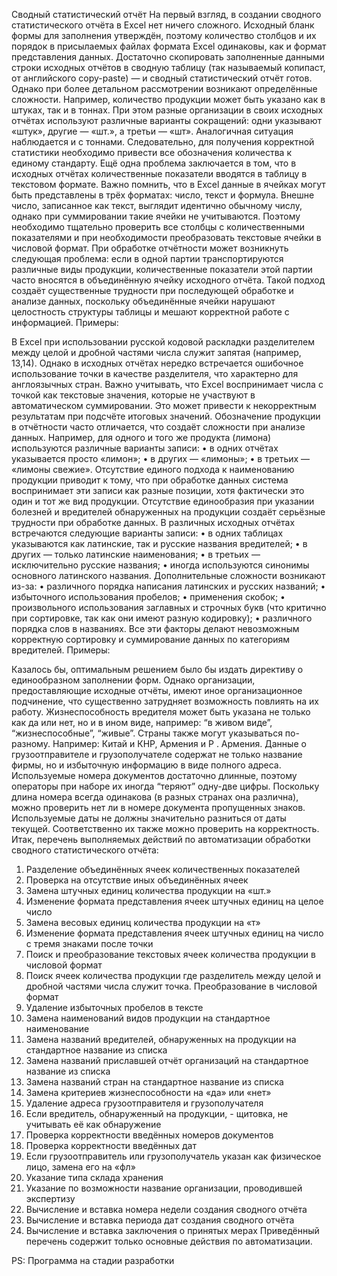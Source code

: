 Сводный статистический отчёт
На первый взгляд, в создании сводного статистического отчёта в Excel нет ничего сложного. Исходный бланк формы для заполнения утверждён, поэтому количество столбцов и их порядок в присылаемых файлах формата Excel одинаковы, как и формат представления данных. Достаточно скопировать заполненные данными строки исходных отчётов в сводную таблицу (так называемый копипаст, от английского copy-paste) — и сводный статистический отчёт готов.
Однако при более детальном рассмотрении возникают определённые сложности. Например, количество продукции может быть указано как в штуках, так и в тоннах. При этом разные организации в своих исходных отчётах используют различные варианты сокращений: одни указывают «штук», другие — «шт.», а третьи — «шт». Аналогичная ситуация наблюдается и с тоннами. Следовательно, для получения корректной статистики необходимо привести все обозначения количества к единому стандарту.
Ещё одна проблема заключается в том, что в исходных отчётах количественные показатели вводятся в таблицу в текстовом формате. Важно помнить, что в Excel данные в ячейках могут быть представлены в трёх форматах: число, текст и формула. Внешне число, записанное как текст, выглядит идентично обычному числу, однако при суммировании такие ячейки не учитываются. Поэтому необходимо тщательно проверить все столбцы с количественными показателями и при необходимости преобразовать текстовые ячейки в числовой формат.
При обработке отчётности может возникнуть следующая проблема: если в одной партии транспортируются различные виды продукции, количественные показатели этой партии часто вносятся в объединённую ячейку исходного отчёта. Такой подход создаёт существенные трудности при последующей обработке и анализе данных, поскольку объединённые ячейки нарушают целостность структуры таблицы и мешают корректной работе с информацией. Примеры:
 
В Excel при использовании русской кодовой раскладки разделителем между целой и дробной частями числа служит запятая (например, 13,14). Однако в исходных отчётах нередко встречается ошибочное использование точки в качестве разделителя, что характерно для англоязычных стран. Важно учитывать, что Excel воспринимает числа с точкой как текстовые значения, которые не участвуют в автоматическом суммировании. Это может привести к некорректным результатам при подсчёте итоговых значений.
Обозначение продукции в отчётности часто отличается, что создаёт сложности при анализе данных. Например, для одного и того же продукта (лимона) используются различные варианты записи:
•	в одних отчётах указывается просто «лимон»;
•	в других — «лимоны»;
•	в третьих — «лимоны свежие».
Отсутствие единого подхода к наименованию продукции приводит к тому, что при обработке данных система воспринимает эти записи как разные позиции, хотя фактически это один и тот же вид продукции.
Отсутствие единообразия при указании болезней и вредителей обнаруженных на продукции создаёт серьёзные трудности при обработке данных. В различных исходных отчётах встречаются следующие варианты записи:
•	в одних таблицах указываются как латинские, так и русские названия вредителей;
•	в других — только латинские наименования;
•	в третьих — исключительно русские названия;
•	иногда используются синонимы основного латинского названия.
Дополнительные сложности возникают из-за:
•	различного порядка написания латинских и русских названий;
•	избыточного использования пробелов;
•	применения скобок;
•	произвольного использования заглавных и строчных букв (что критично при сортировке, так как они имеют разную кодировку);
•	различного порядка слов в названиях.
Все эти факторы делают невозможным корректную сортировку и суммирование данных по категориям вредителей. Примеры: 
 	   		 
Казалось бы, оптимальным решением было бы издать директиву о единообразном заполнении форм. Однако организации, предоставляющие исходные отчёты, имеют иное организационное подчинение, что существенно затрудняет возможность повлиять на их работу.
Жизнеспособность вредителя может быть указана не только как да или нет, но и в ином виде, например: “в живом виде”, “жизнеспособные”, “живые”.
Страны также могут указываться по-разному. Например: Китай и КНР, Армения и Р . Армения.
Данные о грузоотправителе и грузополучателе содержат не только название фирмы, но и избыточную информацию в виде полного адреса.
Используемые номера документов достаточно длинные, поэтому операторы при наборе их иногда “теряют” одну-две цифры. Поскольку длина номера всегда одинакова (в разных странах она различна), можно проверить нет ли в номере документа пропущенных знаков.
Используемые даты не должны значительно разниться от даты текущей. Соответственно их также можно проверить на корректность.
Итак, перечень выполняемых действий по автоматизации обработки сводного статистического отчёта:
1.	Разделение объединённых ячеек количественных показателей
2.	Проверка на отсутствие иных объединённых ячеек
3.	Замена штучных единиц количества продукции на «шт.»
4.	Изменение формата представления ячеек штучных единиц на целое число
5.	Замена весовых единиц количества продукции на «т»
6.	Изменение формата представления ячеек штучных единиц на число с тремя знаками после точки
7.	Поиск и преобразование текстовых ячеек количества продукции в числовой формат
8.	Поиск ячеек количества продукции где разделитель между целой и дробной частями числа служит точка. Преобразование в числовой формат
9.	Удаление избыточных пробелов в тексте
10.	Замена наименований видов продукции на стандартное наименование
11.	Замена названий вредителей, обнаруженных на продукции на стандартное название из списка
12.	Замена названий приславшей отчёт организаций на стандартное название из списка
13.	Замена названий стран на стандартное название из списка
14.	Замена критериев жизнеспособности на «да» или «нет»
15.	Удаление адреса грузоотправителя и грузополучателя
16.	Если вредитель, обнаруженный на продукции, - щитовка, не учитывать её как обнаружение
17.	Проверка корректности введённых номеров документов
18.	Проверка корректности введённых дат
19.	Если грузоотправитель или грузополучатель указан как физическое лицо, замена его на «фл»
20.	Указание типа склада хранения
21.	Указание по возможности название организации, проводившей экспертизу
22.	Вычисление и вставка номера недели создания сводного отчёта
23.	Вычисление и вставка периода дат создания сводного отчёта
24.	Вычисление и вставка заключения о принятых мерах
Приведённый перечень содержит только основные действия по автоматизации.

PS: Программа на стадии разработки
